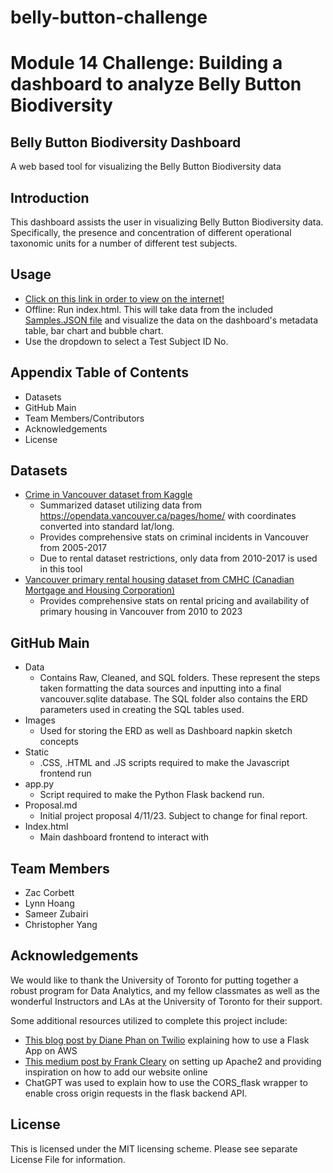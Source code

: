 # belly-button-challenge

# Module 14 Challenge: Building a dashboard to analyze Belly Button Biodiversity 

## Belly Button Biodiversity Dashboard
A web based tool for visualizing the Belly Button Biodiversity data

## Introduction
This dashboard assists the user in visualizing Belly Button Biodiversity data. Specifically, the presence and concentration of different operational taxonomic units for a number of different test subjects.

## Usage
- [Click on this link in order to view on the internet!](https://zmoloci.github.io/belly-button-challenge/)
- Offline: Run index.html. This will take data from the included [Samples.JSON file](https://github.com/zmoloci/belly-button-challenge/blob/main/data/samples.json) and visualize the data on the dashboard's metadata table, bar chart and bubble chart.
- Use the dropdown to select a Test Subject ID No.

## Appendix Table of Contents
- Datasets
- GitHub Main
- Team Members/Contributors
- Acknowledgements
- License

## Datasets
- [Crime in Vancouver dataset from Kaggle](https://www.kaggle.com/datasets/wosaku/crime-in-vancouver)
    - Summarized dataset utilizing data from https://opendata.vancouver.ca/pages/home/ with coordinates converted into standard lat/long.
    - Provides comprehensive stats on criminal incidents in Vancouver from 2005-2017
    - Due to rental dataset restrictions, only data from 2010-2017 is used in this tool
- [Vancouver primary rental housing dataset from CMHC (Canadian Mortgage and Housing Corporation)](https://www03.cmhc-schl.gc.ca/hmip-pimh/en/TableMapChart/Table?TableId=2.1.31.3&GeographyId=2410&GeographyTypeId=3&DisplayAs=Table&GeograghyName=Vancouver)
    - Provides comprehensive stats on rental pricing and availability of primary housing in Vancouver from 2010 to 2023

## GitHub Main 
- Data
    - Contains Raw, Cleaned, and SQL folders. These represent the steps taken formatting the data sources and inputting into a final vancouver.sqlite database. The SQL folder also contains the ERD parameters used in creating the SQL tables used.
- Images
    - Used for storing the ERD as well as Dashboard napkin sketch concepts
- Static
    - .CSS, .HTML and .JS scripts required to make the Javascript frontend run
- app.py
    - Script required to make the Python Flask backend run. 
- Proposal.md
    - Initial project proposal 4/11/23. Subject to change for final report.
- Index.html
    - Main dashboard frontend to interact with

## Team Members
- Zac Corbett
- Lynn Hoang
- Sameer Zubairi
- Christopher Yang 

## Acknowledgements
We would like to thank the University of Toronto for putting together a robust program for Data Analytics, and my fellow classmates as well as the wonderful Instructors and LAs at the University of Toronto for their support.

Some additional resources utilized to complete this project include:
- [This blog post by Diane Phan on Twilio](https://www.twilio.com/blog/deploy-flask-python-app-aws) explaining how to use a Flask App on AWS
- [This medium post by Frank Cleary](https://jqn.medium.com/deploy-a-flask-app-on-aws-ec2-1850ae4b0d41) on setting up Apache2 and providing inspiration on how to add our website online
- ChatGPT was used to explain how to use the CORS_flask wrapper to enable cross origin requests in the flask backend API.

## License
This is licensed under the MIT licensing scheme. Please see separate License File for information.
